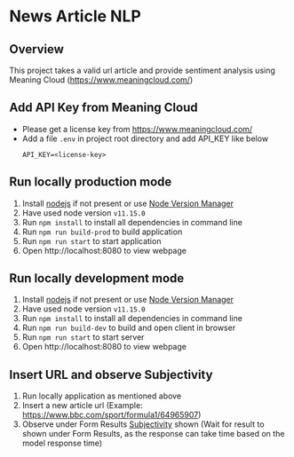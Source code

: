 # News Article NLP

## Overview

This project takes a valid url article and provide sentiment analysis using Meaning Cloud (https://www.meaningcloud.com/)

## Add API Key from Meaning Cloud

- Please get a license key from https://www.meaningcloud.com/
- Add a file `.env` in project root directory and add API_KEY like below
  ```
  API_KEY=<license-key>
  ```

## Run locally production mode

1. Install [nodejs](https://nodejs.org/en/) if not present or use [Node Version Manager](https://github.com/nvm-sh/nvm)
2. Have used node version `v11.15.0` 
3. Run `npm install` to install all dependencies in command line
4. Run `npm run build-prod` to build application
5. Run `npm run start` to start application
6. Open http://localhost:8080 to view webpage

## Run locally development mode

1. Install [nodejs](https://nodejs.org/en/) if not present or use [Node Version Manager](https://github.com/nvm-sh/nvm)
2. Have used node version `v11.15.0`
3. Run `npm install` to install all dependencies in command line
4. Run `npm run build-dev` to build and open client in browser
5. Run `npm run start` to start server
6. Open http://localhost:8080 to view webpage

## Insert URL and observe Subjectivity

1. Run locally application as mentioned above
2. Insert a new article url (Example: https://www.bbc.com/sport/formula1/64965907)
3. Observe under Form Results [Subjectivity](https://learn.meaningcloud.com/developer/sentiment-analysis/2.1/doc/response)
   shown (Wait for result to shown under Form Results, as the response can take time based on the model response time)
